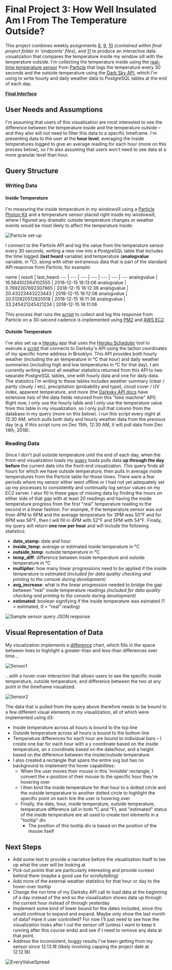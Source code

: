 # Final Project 3: How Well Insulated Am I From The Temperature Outside?
This project combines weekly assignments
[8](https://github.com/ryanabest/data-structures/tree/master/week8),
[9](https://github.com/ryanabest/data-structures/tree/master/week9), [10](https://github.com/ryanabest/data-structures/tree/master/final) _(contained within final project folder in 'endpoints' files)_, and [11](https://github.com/ryanabest/data-structures/tree/master/week11) to produce an interactive data visualization that compares the temperature inside my window sill with the temperature outside. I'm collecting the temperature inside using the [real-time temperature sensor](https://github.com/visualizedata/data-structures/blob/master/assignments/final_assignment_03/temperature.md) from [Particle](https://www.particle.io/) that logs the temperature every 30 seconds and the outside temperature using the [Dark Sky API](https://darksky.net/dev), which I'm using to write hourly and daily weather data to PostgreSQL tables at the end of each day.

__[Final Interface](http://data-structures-final-dev.us-east-1.elasticbeanstalk.com/sensor)__

## User Needs and Assumptions
I'm assuming that users of this visualization are most interested to see the difference between the temperature inside and the temperature outside – and they also will not need to filter this data to a specific timeframe. I'm presenting data to the user at the __hour level__, averaging the inside temperatures logged to give an average reading for each hour (more on this process below), so I'm also assuming that users won't need to see data at a more granular level than hour.

## Query Structure

### Writing Data

#### Inside Temperature

I'm measuring the inside temperature in my windowsill using a [Particle Photon Kit](https://store.particle.io/collections/photon) and a temperature sensor placed right inside my windowsill, where I figured any dramatic outside temperature changes or weather events would be most likely to affect the temperature inside:

![Particle set-up][particle]

[particle]: images/particle.JPG "Particle set-up"

I connect to the Particle API and log the value from the temperature sensor every 30 seconds, writing a new row into a PostgreSQL table that includes the time logged (__last heard__ variable) and temperature (__analogvalue__ variable, in &#8451;), along with other extraneous data that is part of the standard API response from Particle, for example:

name | result | last_heard
--- | --- | --- | --- | --- | --- | ---
analogvalue |	16.564102564102555 | 2018-12-15 16:13:06
analogvalue |	0.7692307692307665 |	2018-12-15 16:12:36
analogvalue |	20.43223443223443 |	2018-12-15 16:12:06
analogvalue |	20.512820512820518 |	2018-12-15 16:11:36
analogvalue |	33.245421245421234 |	2018-12-15 16:11:06

This process that runs the [script](https://github.com/ryanabest/data-structures/blob/master/week9/particle.js) to collect and log this response from Particle on a 30-second cadence is implemented using [PM2](http://pm2.keymetrics.io/) and [AWS EC2](https://aws.amazon.com/ec2/).

#### Outside Temperature

I've also set up a [Heroku](https://github.com/ryanabest/ds-particle-heroku) app that uses the [Heroku Scheduler](https://elements.heroku.com/addons/scheduler) tool to execute a [script](https://github.com/ryanabest/ds-particle-heroku/blob/master/darksky.js) that connects to Darksky's API using the lat/lon coordinates of my specific home address in Brooklyn. This API provides both hourly weather (including the air temperature in &#8451; that hour) and daily weather summaries (including high and low temperatures in &#8451; for that day). I am currently writing almost all weather statistics returned from this API to two separate PostgreSQL tables, one with hourly data and one for daily data. The statistics I'm writing to these tables includes weather summary (clear / partly cloudy / etc), precipitation (probability and type), cloud cover / UV index, apparent temperature, and more (the [Darksky API docs](https://darksky.net/dev/docs#time-machine-request) have extensive lists of the data fields returned from this "time machine" API). Right now, I only use the hourly table and I only use the temperature value from this table in my visualization, so I only pull that column from the database in my query (more on this below). I run this script every night at 12:30 AM, which pulls both daily and hourly weather data from the previous day (e.g. if this script runs on Dec 15th, 12:30 AM, it will pull data from Dec 14th, 2018).

### Reading Data

Since I don't pull outside temperature until the end of each day, when the front-end visualization loads my [query](https://github.com/ryanabest/data-structures/blob/master/final/routes/sensor.js) loads pulls data __up through the day before__ the current date into the front-end visualization. This query finds all hours for which we have outside temperature, then pulls in average inside temperatures from the Particle table for those times. There were a few periods where my sensor either went offline or I had not yet adequately set up my processes to consistently and continually log sensor values on my EC2 server. I also fill in these gaps of missing data by finding the hours on either side of that gap with at least 20 readings and having the inside temperature progress from the first "real" temperature reading to the second in a linear fashion. For example, if the temperature sensor was out from 4PM to 6PM and the average temperature for 3PM was 50&#8457; and for 6PM was 56&#8457;, then I will fill in 4PM with 52&#8457; and 5PM with 54&#8457;. Finally, my query will return __one row per hour__ and will include the following statistics:

+ __date_stamp__: date and hour
+ __inside_temp__: average or estimated inside temperature in &#8451;
+ __outside_temp__: outside temperature in &#8451;
+ __temp_diff__: difference between inside temperature and outside temperature in &#8451;
+ __multiplier__: how many linear progressions need to be applied if the inside temperature is estimated _(included for data quality checking and printing to the console during development)_
+ __avg_increase__: what is the linear progression needed to bridge the gap between "real" inside temperature readings _(included for data quality checking and printing to the console during development)_
+ __estimated__: boolean signifying if the inside temperature was esimated (1 = esitmated, 0 = "real" reading)

![Sample sensor query JSON response][particleJSON]

[particleJSON]: images/particleJSON.png "Sample sensor query JSON response"

## Visual Representation of Data

My visualization implements a [difference](https://flowingdata.com/charttype/difference-chart/) chart, which fills in the space between lines to highlight a greater-than and less-than differences over time...

![Sensor1][Sensor1]

[Sensor1]: images/sensor1.png "Sensor1"

...with a hover-over interaction that allows users to see the specific inside temperature, outside temperature, and difference between the two at any point in the timeframe visualized.

![Sensor2][Sensor2]

[Sensor2]: images/sensor2.png "Sensor2"

The data that is pulled from the query above therefore needs to be bound to a few different visual elements in my visualization, all of which were implemented using d3:

+ Inside temperature across all hours is bound to the top line
+ Outside temperature across all hours is bound to the bottom line
+ Temperature differences for each hour are bound to individual bars – I create one bar for each hour with a y coordinate based on the inside temperature, an x coordinate based on the date/hour, and a height based on the difference between the inside/outside temperature
+ I also created a rectangle that spans the entire svg but has no background to implement the hover capabilities:
  + When the user moves their mouse in this 'invisible' rectangle, I convert the x-position of their mouse to the specific hour they're hovering over
  + I then bind the inside temperature for that hour to a dotted circle and the outside temperature to another dotted circle to highlight the specific point on each line the user is hovering over
  + Finally, the date, hour, inside temperature, outside temperature, temperature difference (all in both &#8451; and &#8457;), and "estimated" status of the inside temperature are all used to create text elements in a "tooltip" div
    + The position of this tooltip div is based on the position of the mouse itself

## Next Steps
+ Add some text to provide a narrative before the visualization itself to tee up what the user will be looking at
+ Pick out points that are particularly interesting and provide context behind them (maybe a good use for scrollytelling)
+ Add more of the external weather statistics for that hour or day to the hover-over tooltip
+ Change the run time of my Darksky API call to load data at the beginning of a day instead of the end so the visualization shows data up through the current hour instead of through yesterday
+ Implement some kind of lower bound for the dates included, since this would continue to expand and expand. Maybe only show the last month of data? Have it user controlled? For now I'll just need to see how the visualization looks after I cut the sensor off (unless I want to keep it running after this course ends) and see if I need to remove any data at that point.
+ Address the inconsistent, buggy results I've been getting from my sensor since 12.13.18 (likely involving capping the project date at 12.12.18)

![EveryValueSpread][EveryValueSpread]

[EveryValueSpread]: images/EveryValueSpread.png "EveryValueSpread"
